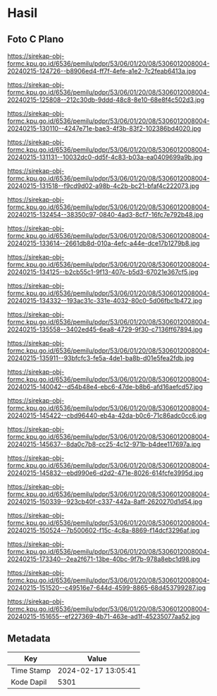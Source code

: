 # Hasil

## Foto C Plano

https://sirekap-obj-formc.kpu.go.id/6536/pemilu/pdpr/53/06/01/20/08/5306012008004-20240215-124726--b8906ed4-ff7f-4efe-a1e2-7c2feab6413a.jpg

https://sirekap-obj-formc.kpu.go.id/6536/pemilu/pdpr/53/06/01/20/08/5306012008004-20240215-125808--212c30db-9ddd-48c8-8e10-68e8f4c502d3.jpg

https://sirekap-obj-formc.kpu.go.id/6536/pemilu/pdpr/53/06/01/20/08/5306012008004-20240215-130110--4247e71e-bae3-4f3b-83f2-102386bd4020.jpg

https://sirekap-obj-formc.kpu.go.id/6536/pemilu/pdpr/53/06/01/20/08/5306012008004-20240215-131131--10032dc0-dd5f-4c83-b03a-ea0409699a9b.jpg

https://sirekap-obj-formc.kpu.go.id/6536/pemilu/pdpr/53/06/01/20/08/5306012008004-20240215-131518--f9cd9d02-a98b-4c2b-bc21-bfaf4c222073.jpg

https://sirekap-obj-formc.kpu.go.id/6536/pemilu/pdpr/53/06/01/20/08/5306012008004-20240215-132454--38350c97-0840-4ad3-8cf7-16fc7e792b48.jpg

https://sirekap-obj-formc.kpu.go.id/6536/pemilu/pdpr/53/06/01/20/08/5306012008004-20240215-133614--2661db8d-010a-4efc-a44e-dce17b1279b8.jpg

https://sirekap-obj-formc.kpu.go.id/6536/pemilu/pdpr/53/06/01/20/08/5306012008004-20240215-134125--b2cb55c1-9f13-407c-b5d3-67021e367cf5.jpg

https://sirekap-obj-formc.kpu.go.id/6536/pemilu/pdpr/53/06/01/20/08/5306012008004-20240215-134332--193ac31c-331e-4032-80c0-5d06fbc1b472.jpg

https://sirekap-obj-formc.kpu.go.id/6536/pemilu/pdpr/53/06/01/20/08/5306012008004-20240215-135558--3402ed45-6ea8-4729-9f30-c7136ff67894.jpg

https://sirekap-obj-formc.kpu.go.id/6536/pemilu/pdpr/53/06/01/20/08/5306012008004-20240215-135911--93bfcfc3-fe5a-4de1-ba8b-d01e5fea2fdb.jpg

https://sirekap-obj-formc.kpu.go.id/6536/pemilu/pdpr/53/06/01/20/08/5306012008004-20240215-140042--d54b48e4-ebc6-47de-b8b6-afd16aefcd57.jpg

https://sirekap-obj-formc.kpu.go.id/6536/pemilu/pdpr/53/06/01/20/08/5306012008004-20240215-145422--cbd96440-eb4a-42da-b0c6-71c86adc0cc6.jpg

https://sirekap-obj-formc.kpu.go.id/6536/pemilu/pdpr/53/06/01/20/08/5306012008004-20240215-145637--8da0c7b8-cc25-4c12-971b-b4dee117697a.jpg

https://sirekap-obj-formc.kpu.go.id/6536/pemilu/pdpr/53/06/01/20/08/5306012008004-20240215-145832--ebd990e6-d2d2-471e-8026-614fcfe3995d.jpg

https://sirekap-obj-formc.kpu.go.id/6536/pemilu/pdpr/53/06/01/20/08/5306012008004-20240215-150339--923cb40f-c337-442a-8aff-2620270d1d54.jpg

https://sirekap-obj-formc.kpu.go.id/6536/pemilu/pdpr/53/06/01/20/08/5306012008004-20240215-150524--7b500602-f15c-4c8a-8869-f14dcf3296af.jpg

https://sirekap-obj-formc.kpu.go.id/6536/pemilu/pdpr/53/06/01/20/08/5306012008004-20240215-173340--2ea2f671-13be-40bc-9f7b-978a8ebc1d98.jpg

https://sirekap-obj-formc.kpu.go.id/6536/pemilu/pdpr/53/06/01/20/08/5306012008004-20240215-151520--c49516e7-644d-4599-8865-68d453799287.jpg

https://sirekap-obj-formc.kpu.go.id/6536/pemilu/pdpr/53/06/01/20/08/5306012008004-20240215-151655--ef227369-4b71-463e-ad1f-45235077aa52.jpg


## Metadata

| Key        | Value               |
| ---------- | ------------------- |
| Time Stamp | 2024-02-17 13:05:41 |
| Kode Dapil | 5301                |



